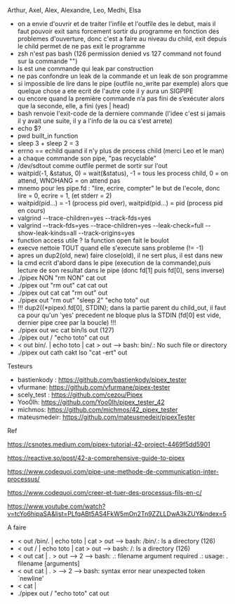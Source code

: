 Arthur, Axel, Alex, Alexandre, Leo, Medhi, Elsa
- on a envie d'ouvrir et de traiter l'infile et l'outfile des le debut, mais il faut pouvoir exit sans forcement sortir du programme en fonction des problemes d'ouverture, donc c'est a faire au niveau du child, exit depuis le child permet de ne pas exit le programme
- zsh n'est pas bash (126 permission denied vs 127 command not found sur la commande "")
- ls est une commande qui leak par construction
- ne pas confondre un leak de la commande et un leak de son programme
- si impossible de lire dans le pipe (outfile no_write par exemple) alors que quelque chose a ete ecrit de l'autre cote il y aura un SIGPIPE
- ou encore quand la première commande n’a pas fini de s’exécuter alors que la seconde,  elle, a fini (yes | head)
- bash renvoie l'exit-code de la derniere commande (l'idee c'est si jamais il y avait une suite, il y a l'info de la ou ca s'est arrete)
- echo $?
- pwd built_in function
- sleep 3 + sleep 2 = 3
- errno == echild quand il n'y plus de process child (merci Leo et le man)
- a chaque commande son pipe, "pas recyclable"
- /dev/sdtout comme outfile permet de sortir sur l'out
- waitpid(-1, &status, 0) = wait(&status), -1 = tous les process child, 0 = on attend, WNOHANG = on attend pas
- mnemo pour les pipe.fd : "lire, ecrire, compter" le but de l'ecole, donc lire = 0, ecrire = 1, (et stderr = 2)
- waitpid(pid...) = -1 (process pid over), waitpid(pid...) = pid (process pid en cours)
- valgrind --trace-children=yes --track-fds=yes 
- valgrind --track-fds=yes --trace-children=yes --leak-check=full --show-leak-kinds=all --track-origins=yes
- function access utile ? la function open fait le boulot
- execve nettoie TOUT quand elle s'execute sans probleme (!= -1)
- apres un dup2(old, new) faire close(old), il ne sert plus, il est dans new
- la cmd ecrit d'abord dans le pipe (execution de la commande),puis lecture de son resultat dans le pipe (donc fd[1] puis fd[0], sens inverse)
- ./pipex NON "rm NON" cat out
- ./pipex out "rm out" cat cat out
- ./pipex out cat cat "rm out" out
- ./pipex out "rm out" "sleep 2" "echo toto" out
- !!! dup2((*pipex).fd[0], STDIN); dans la partie parent du child_out, il faut ca pour qu'un 'yes' precedent ne bloque plus la STDIN (fd[0] est vide, dernier pipe cree par la boucle) !!!
- ./pipex out wc cat bin/ls out (127)
- ./pipex out / "echo toto" cat out
- < out bin/. | echo toto | cat > out --> bash: bin/.: No such file or directory
- ./pipex out cath cakt lso "cat -ert" out

Testeurs
- bastienkody : https://github.com/bastienkody/pipex_tester
- vfurmane: https://github.com/vfurmane/pipex-tester
- scely_test : https://github.com/cezou/Pipex
- Yoo0lh: https://github.com/Yoo0lh/pipex_tester_42
- michmos: https://github.com/michmos/42_pipex_tester
- mateusmedeir: https://github.com/mateusmedeir/pipexTester
 
Ref

https://csnotes.medium.com/pipex-tutorial-42-project-4469f5dd5901

https://reactive.so/post/42-a-comprehensive-guide-to-pipex

https://www.codequoi.com/pipe-une-methode-de-communication-inter-processus/

https://www.codequoi.com/creer-et-tuer-des-processus-fils-en-c/

https://www.youtube.com/watch?v=tcYo6hipaSA&list=PLfqABt5AS4FkW5mOn2Tn9ZZLLDwA3kZUY&index=5

A faire
- < out /bin/. | echo toto | cat > out --> bash: /bin/.: Is a directory (126)
- < out / | echo toto | cat > out --> bash: /: Is a directory (126)
- < out cat | . > out --> 2 --> bash: .: filename argument required
                              .: usage: . filename [arguments]
- < out cat | . > --> 2 --> bash: syntax error near unexpected token `newline'
- < cat |
- ./pipex out / "echo toto" cat out

